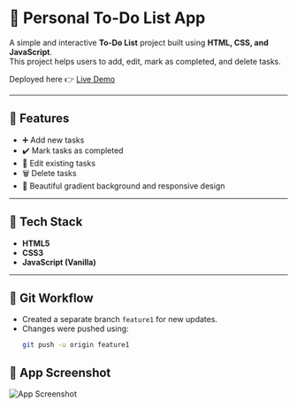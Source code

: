 # 📝 Personal To-Do List App

A simple and interactive **To-Do List** project built using **HTML, CSS, and JavaScript**.  
This project helps users to add, edit, mark as completed, and delete tasks.  

Deployed here 👉 [Live Demo](https://personal-to-do-list-project.netlify.app/)

---

## 🚀 Features
- ➕ Add new tasks  
- ✔️ Mark tasks as completed  
- 📝 Edit existing tasks  
- 🗑️ Delete tasks  
- 🎨 Beautiful gradient background and responsive design  

---

## 📂 Tech Stack
- **HTML5**  
- **CSS3**  
- **JavaScript (Vanilla)**  

---

## 🔀 Git Workflow
- Created a separate branch `feature1` for new updates.  
- Changes were pushed using:
  ```bash
  git push -u origin feature1
## 📸 App Screenshot

![App Screenshot](personal%20to-do-list/./Screenshot.png)





